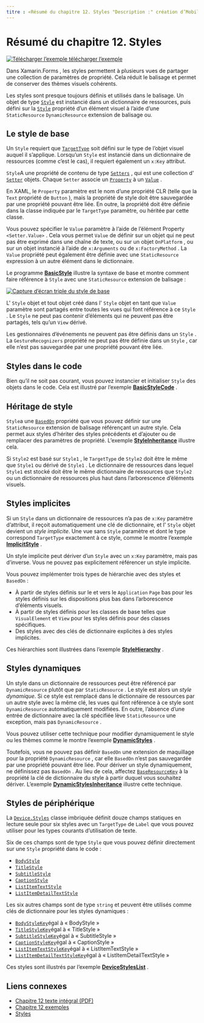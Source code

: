 ```yaml
---
titre : «Résumé du chapitre 12. Styles "Description :" création d’Mobile Apps avec Xamarin.Forms : Résumé du chapitre 12. Styles "ms. Prod : xamarin ms. Technology : xamarin-Forms ms. AssetID : 3EAE6BDC-8EFB-464B-A87B-1C35B8387BB3 Author : davidbritch ms. Author : dabritch ms. Date : 07/19/2018 No-Loc : [ Xamarin.Forms , Xamarin.Essentials ]
---
```


# <a name="summary-of-chapter-12-styles"></a>Résumé du chapitre 12. Styles

[![Télécharger ](~/media/shared/download.png) l’exemple télécharger l’exemple](https://github.com/xamarin/xamarin-forms-book-samples/tree/master/Chapter12)

Dans Xamarin.Forms , les styles permettent à plusieurs vues de partager une collection de paramètres de propriété. Cela réduit le balisage et permet de conserver des thèmes visuels cohérents.

Les styles sont presque toujours définis et utilisés dans le balisage. Un objet de type [`Style`](xref:Xamarin.Forms.Style) est instancié dans un dictionnaire de ressources, puis défini sur la [`Style`](xref:Xamarin.Forms.NavigableElement.Style) propriété d’un élément visuel à l’aide d’une `StaticResource` `DynamicResource` extension de balisage ou.

## <a name="the-basic-style"></a>Le style de base

Un `Style` requiert que [`TargetType`](xref:Xamarin.Forms.Style.TargetType) soit défini sur le type de l’objet visuel auquel il s’applique. Lorsqu’un `Style` est instancié dans un dictionnaire de ressources (comme c’est le cas), il requiert également un `x:Key` attribut.

`Style`A une propriété de contenu de type [`Setters`](xref:Xamarin.Forms.Style.Setters) , qui est une collection d' [`Setter`](xref:Xamarin.Forms.Setter) objets. Chaque `Setter` associe un [`Property`](xref:Xamarin.Forms.Setter.Property) à un [`Value`](xref:Xamarin.Forms.Setter.Value) .

En XAML, le `Property` paramètre est le nom d’une propriété CLR (telle que la `Text` propriété de `Button` ), mais la propriété de style doit être sauvegardée par une propriété pouvant être liée. En outre, la propriété doit être définie dans la classe indiquée par le `TargetType` paramètre, ou héritée par cette classe.

Vous pouvez spécifier le `Value` paramètre à l’aide de l’élément Property `<Setter.Value>` . Cela vous permet `Value` de définir sur un objet qui ne peut pas être exprimé dans une chaîne de texte, ou sur un objet `OnPlatform` , ou sur un objet instancié à l’aide de `x:Arguments` ou de `x:FactoryMethod` . La `Value` propriété peut également être définie avec une `StaticResource` expression à un autre élément dans le dictionnaire.

Le programme [**BasicStyle**](https://github.com/xamarin/xamarin-forms-book-samples/tree/master/Chapter12/BasicStyle) illustre la syntaxe de base et montre comment faire référence à `Style` avec une `StaticResource` extension de balisage :

[![Capture d’écran triple du style de base](images/ch12fg01-small.png "Styles de base")](images/ch12fg01-large.png#lightbox "Styles de base")

L' `Style` objet et tout objet créé dans l' `Style` objet en tant que `Value` paramètre sont partagés entre toutes les vues qui font référence à ce `Style` . Le `Style` ne peut pas contenir d’éléments qui ne peuvent pas être partagés, tels qu’un `View` dérivé.

Les gestionnaires d’événements ne peuvent pas être définis dans un `Style` . La `GestureRecognizers` propriété ne peut pas être définie dans un `Style` , car elle n’est pas sauvegardée par une propriété pouvant être liée.

## <a name="styles-in-code"></a>Styles dans le code

Bien qu’il ne soit pas courant, vous pouvez instancier et initialiser `Style` des objets dans le code. Cela est illustré par l’exemple [**BasicStyleCode**](https://github.com/xamarin/xamarin-forms-book-samples/tree/master/Chapter12/BasicStyleCode) .

## <a name="style-inheritance"></a>Héritage de style

`Style`a une [`BasedOn`](xref:Xamarin.Forms.Style.BasedOn) propriété que vous pouvez définir sur une `StaticResource` extension de balisage référençant un autre style. Cela permet aux styles d’hériter des styles précédents et d’ajouter ou de remplacer des paramètres de propriété. L’exemple [**StyleInheritance**](https://github.com/xamarin/xamarin-forms-book-samples/tree/master/Chapter12/StyleInheritance) illustre cela.

Si `Style2` est basé sur `Style1` , le `TargetType` de `Style2` doit être le même que `Style1` ou dérivé de `Style1` . Le dictionnaire de ressources dans lequel `Style1` est stocké doit être le même dictionnaire de ressources que `Style2` ou un dictionnaire de ressources plus haut dans l’arborescence d’éléments visuels.

## <a name="implicit-styles"></a>Styles implicites

Si un `Style` dans un dictionnaire de ressources n’a pas de `x:Key` paramètre d’attribut, il reçoit automatiquement une clé de dictionnaire, et l' `Style` objet devient un *style implicite*. Une vue sans `Style` paramètre et dont le type correspond `TargetType` exactement à ce style, comme le montre l’exemple [**ImplicitStyle**](https://github.com/xamarin/xamarin-forms-book-samples/tree/master/Chapter12/ImplicitStyle) .

Un style implicite peut dériver d’un `Style` avec un `x:Key` paramètre, mais pas d’inverse. Vous ne pouvez pas explicitement référencer un style implicite.

Vous pouvez implémenter trois types de hiérarchie avec des styles et `BasedOn` :

- À partir de styles définis sur le et vers le `Application` `Page` bas pour les styles définis sur les dispositions plus bas dans l’arborescence d’éléments visuels.
- À partir de styles définis pour les classes de base telles que `VisualElement` et `View` pour les styles définis pour des classes spécifiques.
- Des styles avec des clés de dictionnaire explicites à des styles implicites.

Ces hiérarchies sont illustrées dans l’exemple [**StyleHierarchy**](https://github.com/xamarin/xamarin-forms-book-samples/tree/master/Chapter12/StyleHierarchy) .

## <a name="dynamic-styles"></a>Styles dynamiques

Un style dans un dictionnaire de ressources peut être référencé par `DynamicResource` plutôt que par `StaticResource` . Le style est alors un *style dynamique*. Si ce style est remplacé dans le dictionnaire de ressources par un autre style avec la même clé, les vues qui font référence à ce style sont `DynamicResource` automatiquement modifiées. En outre, l’absence d’une entrée de dictionnaire avec la clé spécifiée lève `StaticResource` une exception, mais pas `DynamicResource` .

Vous pouvez utiliser cette technique pour modifier dynamiquement le style ou les thèmes comme le montre l’exemple [**DynamicStyles**](https://github.com/xamarin/xamarin-forms-book-samples/tree/master/Chapter12/DynamicStyles) .

Toutefois, vous ne pouvez pas définir `BasedOn` une extension de maquillage pour la propriété `DynamicResource` , car elle `BasedOn` n’est pas sauvegardée par une propriété pouvant être liée. Pour dériver un style dynamiquement, ne définissez pas `BasedOn` . Au lieu de cela, affectez [`BaseResourceKey`](xref:Xamarin.Forms.Style.BaseResourceKey) à la propriété la clé de dictionnaire du style à partir duquel vous souhaitez dériver. L’exemple [**DynamicStylesInheritance**](https://github.com/xamarin/xamarin-forms-book-samples/tree/master/Chapter12/DynaStylesInh) illustre cette technique.

## <a name="device-styles"></a>Styles de périphérique

La [`Device.Styles`](xref:Xamarin.Forms.Device.Styles) classe imbriquée définit douze champs statiques en lecture seule pour six styles avec un `TargetType` de `Label` que vous pouvez utiliser pour les types courants d’utilisation de texte.

Six de ces champs sont de type `Style` que vous pouvez définir directement sur une `Style` propriété dans le code :

- [`BodyStyle`](xref:Xamarin.Forms.Device.Styles.BodyStyle)
- [`TitleStyle`](xref:Xamarin.Forms.Device.Styles.TitleStyle)
- [`SubtitleStyle`](xref:Xamarin.Forms.Device.Styles.SubtitleStyle)
- [`CaptionStyle`](xref:Xamarin.Forms.Device.Styles.CaptionStyle)
- [`ListItemTextStyle`](xref:Xamarin.Forms.Device.Styles.ListItemTextStyle)
- [`ListItemDetailTextStyle`](xref:Xamarin.Forms.Device.Styles.ListItemDetailTextStyle)

Les six autres champs sont de type `string` et peuvent être utilisés comme clés de dictionnaire pour les styles dynamiques :

- [`BodyStyleKey`](xref:Xamarin.Forms.Device.Styles.BodyStyleKey)égal à « BodyStyle »
- [`TitleStyleKey`](xref:Xamarin.Forms.Device.Styles.TitleStyleKey)égal à « TitleStyle »
- [`SubtitleStyleKey`](xref:Xamarin.Forms.Device.Styles.SubtitleStyleKey)égal à « SubtitleStyle »
- [`CaptionStyleKey`](xref:Xamarin.Forms.Device.Styles.CaptionStyleKey)égal à « CaptionStyle »
- [`ListItemTextStyleKey`](xref:Xamarin.Forms.Device.Styles.ListItemTextStyleKey)égal à « ListItemTextStyle »
- [`ListItemDetailTextStyleKey`](xref:Xamarin.Forms.Device.Styles.ListItemDetailTextStyleKey)égal à « ListItemDetailTextStyle »

Ces styles sont illustrés par l’exemple [**DeviceStylesList**](https://github.com/xamarin/xamarin-forms-book-samples/tree/master/Chapter12/DeviceStylesList) .

## <a name="related-links"></a>Liens connexes

- [Chapitre 12 texte intégral (PDF)](https://download.xamarin.com/developer/xamarin-forms-book/XamarinFormsBook-Ch12-Apr2016.pdf)
- [Chapitre 12 exemples](https://github.com/xamarin/xamarin-forms-book-samples/tree/master/Chapter12)
- [Styles](~/xamarin-forms/user-interface/styles/index.md)
